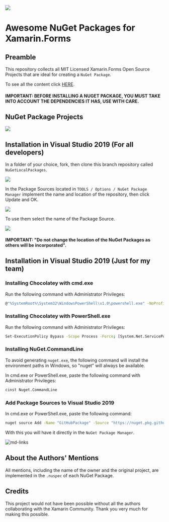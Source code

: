 <a href="https://github.com/danielmonettelli/Awesome-NuGet-Packages-for-Xamarin.Forms/packages">
<img src="https://raw.githubusercontent.com/danielmonettelli/Awesome-NuGet-Packages-for-Xamarin.Forms/master/Images_Readme/img_main.png?token=ADLXRJNSDSBZT573K5XD2CC676NSO"/>
</a>

# Awesome NuGet Packages for Xamarin.Forms

## Preamble

This repository collects all MIT Licensed Xamarin.Forms Open Source Projects that are ideal for creating a `NuGet Package`.

To see all the content click [HERE](https://github.com/danielmonettelli/Awesome-NuGet-Packages-for-Xamarin.Forms/packages).

#### IMPORTANT: BEFORE INSTALLING A NUGET PACKAGE, YOU MUST TAKE INTO ACCOUNT THE DEPENDENCIES IT HAS, USE WITH CARE.

## NuGet Package Projects

<a href="https://github.com/danielmonettelli/Awesome-NuGet-Packages-for-Xamarin.Forms/packages/287345">
<img src="https://raw.githubusercontent.com/danielmonettelli/Awesome-NuGet-Packages-for-Xamarin.Forms/master/Images_NuGetPackages/CC_CR_Xamarin_Forms_TabView.png" />
</a>

## Installation in Visual Studio 2019 (For all developers)

In a folder of your choice, fork, then clone this branch repository called `NuGetLocalPackages`.

<img src="https://raw.githubusercontent.com/danielmonettelli/Awesome-NuGet-Packages-for-Xamarin.Forms/master/Images_Readme/Branch_and_Fork.png?token=ADLXRJPHYHY2L7NRZBPITL2677R7K" />

In the Package Sources located in `TOOLS / Options / NuGet Package Manager` implement the name and location of the repository, then click Update and OK.

<img src="https://raw.githubusercontent.com/danielmonettelli/Awesome-NuGet-Packages-for-Xamarin.Forms/master/Images_Readme/Add_Package_Source.png?token=ADLXRJP3ZHPTOGZBL5AXS6S677SOM" />

To use them select the name of the Package Source.

<img src="https://raw.githubusercontent.com/danielmonettelli/Awesome-NuGet-Packages-for-Xamarin.Forms/master/Images_Readme/Select_Package_Source.png?token=ADLXRJPAXIBOEJSECXLBZ4C677STE" />

#### IMPORTANT: "Do not change the location of the NuGet Packages as others will be incorporated".

## Installation in Visual Studio 2019 (Just for my team)

### Installing Chocolatey with cmd.exe

Run the following command with Administrator Privileges:

```sh
@"%SystemRoot%\System32\WindowsPowerShell\v1.0\powershell.exe" -NoProfile -InputFormat None -ExecutionPolicy Bypass -Command " [System.Net.ServicePointManager]::SecurityProtocol = 3072; iex ((New-Object System.Net.WebClient).DownloadString('https://chocolatey.org/install.ps1'))" && SET "PATH=%PATH%;%ALLUSERSPROFILE%\chocolatey\bin"
```

### Installing Chocolatey with PowerShell.exe

Run the following command with Administrator Privileges:

```sh
Set-ExecutionPolicy Bypass -Scope Process -Force; [System.Net.ServicePointManager]::SecurityProtocol = [System.Net.ServicePointManager]::SecurityProtocol -bor 3072; iex ((New-Object System.Net.WebClient).DownloadString('https://chocolatey.org/install.ps1'))
```

### Installing NuGet.CommandLine

To avoid generating `nuget.exe`, the following command will install the environment paths in Windows, so "nuget" will always be available.

In cmd.exe or PowerShell.exe, paste the following command with Administrator Privileges:

```sh
cinst Nuget.CommandLine
```

### Add Package Sources to Visual Studio 2019

In cmd.exe or PowerShell.exe, paste the following command:

```sh
nuget source Add -Name "GitHubPackage" -Source "https://nuget.pkg.github.com/danielmonettelli/index.json" -UserName danielmonettelli -Password MY_TOKEN
```

With this you will have it directly in the `NuGet Package Manager`.

![md-links](https://raw.githubusercontent.com/danielmonettelli/Awesome-NuGet-Packages-for-Xamarin.Forms/master/Images_Readme/NuGet_Package_Manager.png?token=ADLXRJJWCKB5FRMZXJOSZ3K673MRC)

## About the Authors' Mentions

All mentions, including the name of the owner and the original project, are implemented in the `.nuspec` of each NuGet Package.

## Credits

This project would not have been possible without all the authors collaborating with the Xamarin Community. Thank you very much for making this possible.
